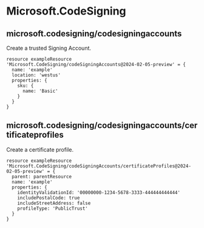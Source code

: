 # Microsoft.CodeSigning

## microsoft.codesigning/codesigningaccounts

Create a trusted Signing Account.
```bicep
resource exampleResource 'Microsoft.CodeSigning/codeSigningAccounts@2024-02-05-preview' = {
  name: 'example'
  location: 'westus'
  properties: {
    sku: {
      name: 'Basic'
    }
  }
}
```

## microsoft.codesigning/codesigningaccounts/certificateprofiles

Create a certificate profile.
```bicep
resource exampleResource 'Microsoft.CodeSigning/codeSigningAccounts/certificateProfiles@2024-02-05-preview' = {
  parent: parentResource 
  name: 'example'
  properties: {
    identityValidationId: '00000000-1234-5678-3333-444444444444'
    includePostalCode: true
    includeStreetAddress: false
    profileType: 'PublicTrust'
  }
}
```
